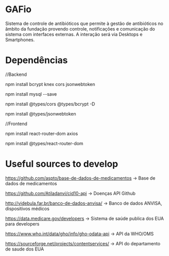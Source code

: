 # GAFio
Sistema de controle de antibióticos que permite à gestão de antibióticos no âmbito da fundação provendo controle, notificações e comunicação do sistema com interfaces externas. A interação será via Desktops e Smartphones.

# Dependências

//Backend

npm install bcrypt knex cors jsonwebtoken

npm install mysql --save

npm install @types/cors @types/bcrypt -D

npm install @types/jsonwebtoken

//Frontend

npm install react-router-dom axios

npm install @types/react-router-dom

# Useful sources to develop

https://github.com/aspto/base-de-dados-de-medicamentos -> Base de dados de medicamentos

https://github.com/Atiladanvi/cid10-api -> Doenças API Github

http://videbula.far.br/banco-de-dados-anvisa/ -> Banco de dados ANVISA, dispositivos médicos

https://data.medicare.gov/developers -> Sistema de saúde publica dos EUA para developers

https://www.who.int/data/gho/info/gho-odata-api -> API da WHO/OMS

https://sourceforge.net/projects/contentservices/ -> API do departamento de saude dos EUA
